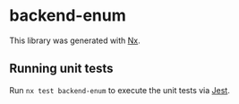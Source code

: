# backend-enum

This library was generated with [Nx](https://nx.dev).

## Running unit tests

Run `nx test backend-enum` to execute the unit tests via [Jest](https://jestjs.io).
